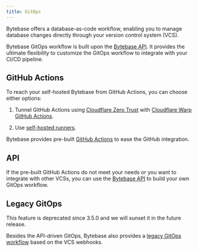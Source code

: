 ```yaml
---
title: GitOps
---
```


Bytebase offers a database-as-code workflow, enabling you to manage database changes directly through your version control system (VCS).

Bytebase GitOps workflow is built upon the [Bytebase API](/docs/api/overview). It provides the ultimate flexibility to customize the GitOps workflow to integrate with your CI/CD pipeline.

## GitHub Actions

<TutorialBlock url="/docs/tutorials/github-release-cicd-workflow/" title="Database Release CI/CD with GitHub Actions" />

<HintBlock type="info">

To reach your self-hosted Bytebase from GitHub Actions, you can choose either options:

1. Tunnel GitHub Actions using [Cloudflare Zero Trust](https://developers.cloudflare.com/cloudflare-one/connections/connect-networks/) with [Cloudflare Warp GitHub Actions](https://github.com/marketplace/actions/setup-cloudflare-warp).

1. Use [self-hosted runners](https://docs.github.com/en/actions/hosting-your-own-runners/managing-self-hosted-runners/about-self-hosted-runners).

</HintBlock>

Bytebase provides pre-built [GitHub Actions](https://github.com/marketplace?query=bytebase&type=actions) to ease the GitHub integration.

## API

If the pre-built GitHub Actions do not meet your needs or you want to integrate with other VCSs, you can use the [Bytebase API](/docs/api/overview) to build your own GitOps workflow.

## Legacy GitOps

<HintBlock type="warning">

This feature is deprecated since 3.5.0 and we will sunset it in the future release.

</HintBlock>

Besides the API-driven GitOps, Bytebase also provides a [legacy GitOps workflow](/docs/vcs-integration/simple/overview/) based on the VCS webhooks.
